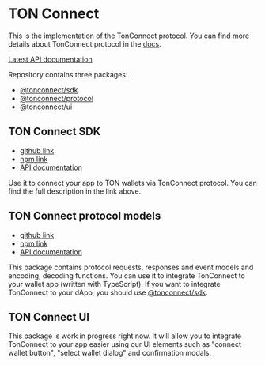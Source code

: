 # TON Connect

This is the implementation of the TonConnect protocol. You can find more details about TonConnect protocol in the [docs](https://github.com/ton-connect/docs).

[Latest API documentation](https://ton-connect.github.io/sdk/)

Repository contains three packages:
- [@tonconnect/sdk](https://www.npmjs.com/package/@tonconnect/sdk)
- [@tonconnect/protocol](https://www.npmjs.com/package/@tonconnect/protocol)
- @tonconnect/ui

## TON Connect SDK
- [github link](https://github.com/ton-connect/sdk/tree/main/packages/sdk)
- [npm link](https://www.npmjs.com/package/@tonconnect/sdk)
- [API documentation](https://ton-connect.github.io/sdk/modules/_tonconnect_sdk.html)

Use it to connect your app to TON wallets via TonConnect protocol.
You can find the full description in the link above.

## TON Connect protocol models
- [github link](https://github.com/ton-connect/sdk/tree/main/packages/protocol)
- [npm link](https://www.npmjs.com/package/@tonconnect/protocol)
- [API documentation](https://ton-connect.github.io/sdk/modules/_tonconnect_protocol.html)

This package contains protocol requests, responses and event models and encoding, decoding functions.
You can use it to integrate TonConnect to your wallet app (written with TypeScript).
If you want to integrate TonConnect to your dApp, you should use [@tonconnect/sdk](https://www.npmjs.com/package/@tonconnect/sdk).

## TON Connect UI
This package is work in progress right now.
It will allow you to integrate TonConnect to your app easier using our UI elements such as "connect wallet button", "select wallet dialog" and confirmation modals.  
